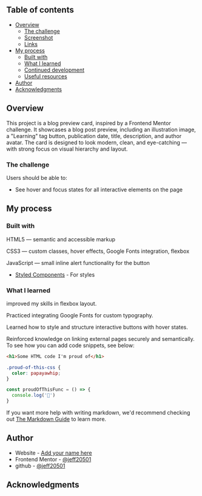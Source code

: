 
## Table of contents

- [Overview](#overview)
  - [The challenge](#the-challenge)
  - [Screenshot](#screenshot)
  - [Links](#links)
- [My process](#my-process)
  - [Built with](#built-with)
  - [What I learned](#what-i-learned)
  - [Continued development](#continued-development)
  - [Useful resources](#useful-resources)
- [Author](#author)
- [Acknowledgments](#acknowledgments)

## Overview
This project is a blog preview card, inspired by a Frontend Mentor challenge. It showcases a blog post preview, including an illustration image, a "Learning" tag button, publication date, title, description, and author avatar. The card is designed to look modern, clean, and eye-catching — with strong focus on visual hierarchy and layout.

### The challenge

Users should be able to:

- See hover and focus states for all interactive elements on the page



## My process

### Built with
HTML5 — semantic and accessible markup

CSS3 — custom classes, hover effects, Google Fonts integration, flexbox

JavaScript — small inline alert functionality for the button
- [Styled Components](https://fonts.googleapis.com/css2?family=Figtree:ital,wght@0,300..900;1,300..900&display=swap) - For styles


### What I learned

improved my skills in flexbox layout.

Practiced integrating Google Fonts for custom typography.

Learned how to style and structure interactive buttons with hover states.

Reinforced knowledge on linking external pages securely and semantically.
To see how you can add code snippets, see below:

```html
<h1>Some HTML code I'm proud of</h1>
```
```css
.proud-of-this-css {
  color: papayawhip;
}
```
```js
const proudOfThisFunc = () => {
  console.log('🎉')
}
```

If you want more help with writing markdown, we'd recommend checking out [The Markdown Guide](https://www.markdownguide.org/) to learn more.



## Author

- Website - [Add your name here](https://www.your-site.com)
- Frontend Mentor - [@jeff20501](https://www.frontendmentor.io/profile/jeff20501)
- github - [@jeff20501](https://github.com/jeff20501)


## Acknowledgments

